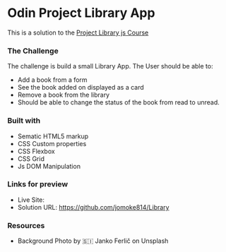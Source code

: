 # Odin Project Library App
This is a solution to the [Project Library js Course](https://www.theodinproject.com/lessons/node-path-javascript-library)

### The Challenge
The challenge is build a small Library App.
The User should be able to:
- Add a book from a form
- See the book added on displayed as a card
- Remove a book from the library
- Should be able to change the status of the book from read to unread.

### Built with
- Sematic HTML5 markup
- CSS Custom properties
- CSS Flexbox
- CSS Grid
- Js DOM Manipulation

### Links for preview
- Live Site:
- Solution URL: https://github.com/jomoke814/Library
### Resources
- Background Photo by 🇸🇮 Janko Ferlič on Unsplash